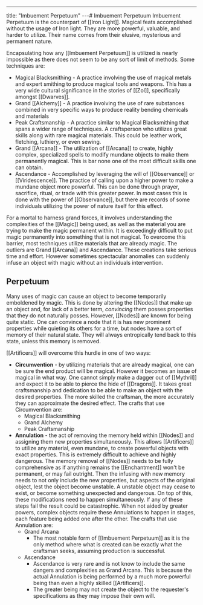 ---
title: "Imbuement Perpetuum"
---# Imbuement Perpetuum
Imbuement Perpetuum is the counterpart of [[Iron Light]]. Magical feats accomplished without the usage of Iron light. They are more powerful, valuable, and harder to utilize. Their name comes from their elusive, mysterious and permanent nature.

Encapsulating how any [[Imbuement Perpetuum]] is utilized is nearly impossible as there does not seem to be any sort of limit of methods. Some techniques are:
- Magical Blacksmithing - A practice involving the use of magical metals and expert smithing to produce magical tools and weapons. This has a very wide cultural significance in the stories of [[Zol]], specifically amongst [[Dwarves]].
- Grand [[Alchemy]] - A practice involving the use of rare substances combined in very specific ways to produce reality bending chemicals and materials
- Peak Craftsmanship - A practice similar to Magical Blacksmithing that spans a wider range of techniques. A craftsperson who utilizes great skills along with rare magical materials. This could be leather work, fletching, luthiery, or even sewing.
- Grand [[Arcana]] - The utilization of [[Arcana]] to create, highly complex, specialized spells to modify mundane objects to make them permanently magical. This is bar none one of the most difficult skills one can obtain.
- Ascendance - Accomplished by leveraging the will of [[Observance]] or [[Viridescence]]. The practice of calling upon a higher power to make a mundane object more powerful. This can be done through prayer, sacrifice, ritual, or trade with this greater power. In most cases this is done with the power of [[Observance]], but there are records of some individuals utilizing the power of nature itself for this effect.

For a mortal to harness grand forces, it involves understanding the complexities of the [[Magic]] being used, as well as the material you are trying to make the magic permanent within. It is exceedingly difficult to put magic permanently into something that is not magical. To overcome this barrier, most techniques utilize materials that are already magic. The outliers are Grand [[Arcana]] and Ascendance. These creations take serious time and effort. However sometimes spectacular anomalies can suddenly infuse an object with magic without an individuals intervention.

## Perpetuum
Many uses of magic can cause an object to become temporarily emboldened by magic. This is done by altering the [[Nodes]] that make up an object and, for lack of a better term, *convincing* them posses properties that they do not naturally posses. However, [[Nodes]] are known for being quite static. One can convince a node that it is has new prominent properties while quieting its others for a time, but nodes have a sort of memory of their natural state. They will always entropically tend back to this state, unless this memory is removed.

[[Artificers]] will overcome this hurdle in one of two ways:
- **Circumvention** - by utilizing materials that are already magical, one can be sure the end product will be magical. However it becomes an issue of magical in what way. One cannot simply make a dagger out of [[Mythril]] and expect it to be able to pierce the hide of [[Dragons]]. It takes great craftsmanship and dedication to be able to make an object with the desired properties. The more skilled the craftsman, the more accurately they can approximate the desired effect. The crafts that use Circumvention are:
	- Magical Blacksmithing
	- Grand Alchemy
	- Peak Craftsmanship
- **Annulation** - the act of removing the memory held within [[Nodes]] and assigning them new properties simultaneously. This allows [[Artificers]] to utilize any material, even mundane, to create powerful objects with exact properties. This is extremely difficult to achieve and highly dangerous. The memory removal of [[Nodes]] needs to be fully comprehensive as if anything remains the [[Enchantment]] won't be permanent, or may fail outright. Then the infusing with new memory needs to not only include the new properties, but aspects of the original object, lest the object become unstable. A unstable object may cease to exist, or become something unexpected and dangerous. On top of this, these modifications need to happen simultaneously. If any of these steps fail the result could be catastrophic. When not aided by greater powers, complex objects require these Annulations to happen in stages, each feature being added one after the other. The crafts that use Annulation are:
	- Grand Arcana
		- The most notable form of [[Imbuement Perpetuum]] as it is the only method where what is created can be exactly what the craftsman seeks, assuming production is successful.
	- Ascendance
		- Ascendance is very rare and is not know to include the same dangers and complexities as Grand Arcana. This is because the actual Annulation is being performed by a much more powerful being than even a highly skilled [[Artificers]].
		- The greater being may not create the object to the requester's specifications as they may impose their own will.